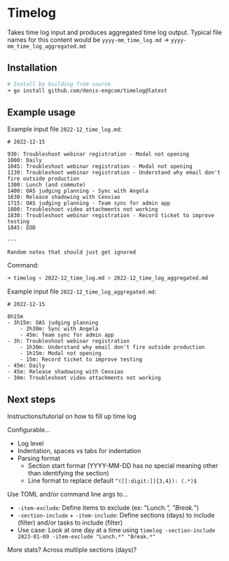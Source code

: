 # Timelog

Takes time log input and produces aggregated time log output. Typical file names for this content would be `yyyy-mm_time_log.md` -> `yyyy-mm_time_log_aggregated.md`

## Installation

```sh
# Install by building from source
➜ go install github.com/denis-engcom/timelog@latest
```

## Example usage

Example input file `2022-12_time_log.md`:

```
# 2022-12-15

930: Troubleshoot webinar registration - Modal not opening
1000: Daily
1045: Troubleshoot webinar registration - Modal not opening
1130: Troubleshoot webinar registration - Understand why email don't fire outside production
1300: Lunch (and commute)
1400: OAS judging planning - Sync with Angela
1630: Release shadowing with Cenxiao
1715: OAS judging planning - Team sync for admin app
1800: Troubleshoot video attachments not working
1830: Troubleshoot webinar registration - Record ticket to improve testing
1845: EOD

---

Random notes that should just get ignored
```

Command:

```sh
➜ timelog < 2022-12_time_log.md > 2022-12_time_log_aggregated.md
```

Example input file `2022-12_time_log_aggregated.md`:

```
# 2022-12-15

8h15m
- 3h15m: OAS judging planning
    - 2h30m: Sync with Angela
    - 45m: Team sync for admin app
- 3h: Troubleshoot webinar registration
    - 1h30m: Understand why email don't fire outside production
    - 1h15m: Modal not opening
    - 15m: Record ticket to improve testing
- 45m: Daily
- 45m: Release shadowing with Cenxiao
- 30m: Troubleshoot video attachments not working
```

## Next steps

Instructions/tutorial on how to fill up time log

Configurable...
* Log level
* Indentation, spaces vs tabs for indentation
* Parsing format
    * Section start format (YYYY-MM-DD has no special meaning other than identifying the section)
    * Line format to replace default `^([[:digit:]]{3,4}): (.*)$`

Use TOML and/or command line args to...
* `-item-exclude`: Define items to exclude (ex: "Lunch.*", "Break.*")
* `-section-include` + `-item-include`: Define sections (days) to include (filter) and/or tasks to include (filter)
* Use case: Look at one day at a time using `timelog -section-include 2023-01-09 -item-exclude "Lunch.*" "Break.*"`

More stats? Across multiple sections (days)?
